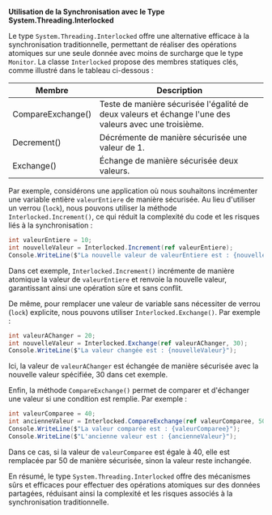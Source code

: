 **Utilisation de la Synchronisation avec le Type System.Threading.Interlocked**

Le type `System.Threading.Interlocked` offre une alternative efficace à la synchronisation traditionnelle, permettant de réaliser des opérations atomiques sur une seule donnée avec moins de surcharge que le type `Monitor`. La classe `Interlocked` propose des membres statiques clés, comme illustré dans le tableau ci-dessous :

| Membre            | Description                                                                                     |
|-------------------|-------------------------------------------------------------------------------------------------|
| CompareExchange() | Teste de manière sécurisée l'égalité de deux valeurs et échange l'une des valeurs avec une troisième. |
| Decrement()       | Décrémente de manière sécurisée une valeur de 1.                                                |
| Exchange()        | Échange de manière sécurisée deux valeurs.                                                      |

Par exemple, considérons une application où nous souhaitons incrémenter une variable entière `valeurEntiere` de manière sécurisée. Au lieu d'utiliser un verrou (`lock`), nous pouvons utiliser la méthode `Interlocked.Increment()`, ce qui réduit la complexité du code et les risques liés à la synchronisation :

```csharp
int valeurEntiere = 10;
int nouvelleValeur = Interlocked.Increment(ref valeurEntiere);
Console.WriteLine($"La nouvelle valeur de valeurEntiere est : {nouvelleValeur}");
```

Dans cet exemple, `Interlocked.Increment()` incrémente de manière atomique la valeur de `valeurEntiere` et renvoie la nouvelle valeur, garantissant ainsi une opération sûre et sans conflit.

De même, pour remplacer une valeur de variable sans nécessiter de verrou (`lock`) explicite, nous pouvons utiliser `Interlocked.Exchange()`. Par exemple :

```csharp
int valeurAChanger = 20;
int nouvelleValeur = Interlocked.Exchange(ref valeurAChanger, 30);
Console.WriteLine($"La valeur changée est : {nouvelleValeur}");
```

Ici, la valeur de `valeurAChanger` est échangée de manière sécurisée avec la nouvelle valeur spécifiée, 30 dans cet exemple.

Enfin, la méthode `CompareExchange()` permet de comparer et d'échanger une valeur si une condition est remplie. Par exemple :

```csharp
int valeurComparee = 40;
int ancienneValeur = Interlocked.CompareExchange(ref valeurComparee, 50, 40);
Console.WriteLine($"La valeur comparée est : {valeurComparee}");
Console.WriteLine($"L'ancienne valeur est : {ancienneValeur}");
```

Dans ce cas, si la valeur de `valeurComparee` est égale à 40, elle est remplacée par 50 de manière sécurisée, sinon la valeur reste inchangée.

En résumé, le type `System.Threading.Interlocked` offre des mécanismes sûrs et efficaces pour effectuer des opérations atomiques sur des données partagées, réduisant ainsi la complexité et les risques associés à la synchronisation traditionnelle.